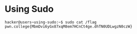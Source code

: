 # Using Sudo    
    hacker@users~using-sudo:~$ sudo cat /flag
    pwn.college{MbmDvi6yGx87xqM8em7HCnCt4ge.dhTN0UDLwgzN0czW}